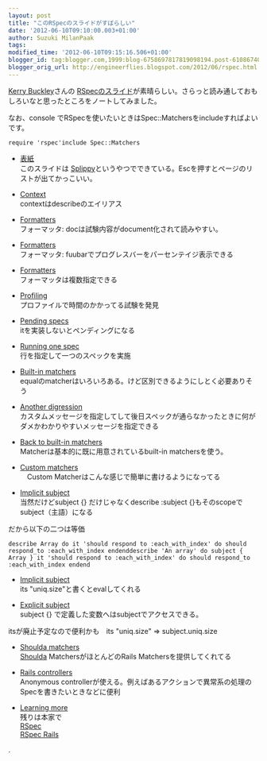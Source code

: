 ```yaml
---
layout: post
title: "このRSpecのスライドがすばらしい"
date: '2012-06-10T09:10:00.003+01:00'
author: Suzuki MilanPaak
tags: 
modified_time: '2012-06-10T09:15:16.506+01:00'
blogger_id: tag:blogger.com,1999:blog-6758697817819098194.post-6108674030991690772
blogger_orig_url: http://engineerflies.blogspot.com/2012/06/rspec.html
---
```


 [Kerry Buckley](http://www.kerrybuckley.org/about-me/)さんの [RSpecのスライド](http://kerryb.github.com/iprug-rspec-presentation/#1)が素晴らしい。さらっと読み通しておもしろいなと思ったところをノートしてみました。  
  
なお、console でRSpecを使いたいときはSpec::Matchersをincludeすればよいです。  

    require 'rspec'include Spec::Matchers

  
- [表紙](http://kerryb.github.com/iprug-rspec-presentation/#1)  
このスライドは [Splippy](https://github.com/Seldaek/slippy)というやつでできている。Escを押すとページのリストが出てかっこいい。  
  
- [Context](http://kerryb.github.com/iprug-rspec-presentation/#7)  
contextはdescribeのエイリアス  
  
- [Formatters](http://kerryb.github.com/iprug-rspec-presentation/#12)  
フォーマッタ: docは試験内容がdocument化されて読みやすい。  
  
- [Formatters](http://kerryb.github.com/iprug-rspec-presentation/#14)  
フォーマッタ: fuubarでプログレスバーをパーセンテイジ表示できる  
  
- [Formatters](http://kerryb.github.com/iprug-rspec-presentation/#15)  
フォーマッタは複数指定できる  
  
- [Profiling](http://kerryb.github.com/iprug-rspec-presentation/#16)  
プロファイルで時間のかかってる試験を発見  
  
- [Pending specs](http://kerryb.github.com/iprug-rspec-presentation/#17)  
itを実装しないとペンディングになる  
  
- [Running one spec](http://kerryb.github.com/iprug-rspec-presentation/#20)  
行を指定して一つのスペックを実施  
  
- [Built-in matchers](http://kerryb.github.com/iprug-rspec-presentation/#27)  
equalのmatcherはいろいろある。けど区別できるようにしとく必要ありそう  
  
- [Another digression](http://kerryb.github.com/iprug-rspec-presentation/#34)  
カスタムメッセージを指定してして後日スペックが通らなかったときに何がダメかわかりやすいメッセージを指定できる  
  
- [Back to built-in matchers](http://kerryb.github.com/iprug-rspec-presentation/#35)  
Matcherは基本的に既に用意されているbuilt-in matchersを使う。  
  
- [Custom matchers](http://kerryb.github.com/iprug-rspec-presentation/#41)  
　Custom Matcherはこんな感じで簡単に書けるようになってる  
  
- [Implicit subject](http://kerryb.github.com/iprug-rspec-presentation/#43)  
当然だけどsubject {} だけじゃなくdescribe :subject {}もそのscopeでsubject（主語）になる  
  
だから以下の二つは等価  

    describe Array do it 'should respond to :each_with_index' do should respond_to :each_with_index endenddescribe 'An array' do subject { Array } it 'should respond to :each_with_index' do should respond_to :each_with_index endend

  
- [Implicit subject](http://kerryb.github.com/iprug-rspec-presentation/#44)  
its "uniq.size"と書くとevalしてくれる  
  
- [Explicit subject](http://kerryb.github.com/iprug-rspec-presentation/#45)  
subject {} で定義した変数へはsubjectでアクセスできる。  
  
itsが廃止予定なので便利かも　its "uniq.size" => subject.uniq.size  
  
- [Shoulda matchers](http://kerryb.github.com/iprug-rspec-presentation/#48)  
 [Shoulda](https://github.com/thoughtbot/shoulda) MatchersがほとんどのRails Matchersを提供してくれてる  
  
- [Rails controllers](http://kerryb.github.com/iprug-rspec-presentation/#68)  
Anonymous controllerが使える。例えばあるアクションで異常系の処理のSpecを書きたいときなどに便利  
  
  
- [Learning more](http://kerryb.github.com/iprug-rspec-presentation/#73)  
残りは本家で  
 [RSpec](https://www.relishapp.com/rspec/)  
 [RSpec Rails](https://www.relishapp.com/rspec/rspec-rails)  
  
  
.